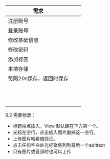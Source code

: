 | 需求                    |      |      |
| ----------------------- | ---- | ---- |
| 注册账号                |      |      |
| 登录账号                |      |      |
| 修改基础信息            |      |      |
| 修改密码                |      |      |
| 添加标签                |      |      |
| 本地存储                |      |      |
| 每隔20s保存，返回时保存 |      |      |
|                         |      |      |
|                         |      |      |
|                         |      |      |
|                         |      |      |
|                         |      |      |
|                         |      |      |
|                         |      |      |
|                         |      |      |
|                         |      |      |
|                         |      |      |
|                         |      |      |
|                         |      |      |









6.2 需要修改：

- 标题栏点插入，View 默认建在下方第一个。
- 光标在空行，点击插入图片删掉这一空行。
- 上传图片哈希值验证。
- 点击任何空白处光标聚焦到到最后一个edittext
- 只有图片或音频时也可以上传
